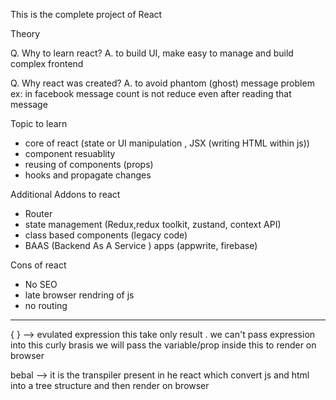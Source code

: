 This is the complete project of React

Theory


Q. Why to learn react?
A. to build UI, make easy to manage and build complex frontend

Q. Why react was created?
A. to avoid phantom (ghost) message problem
   ex: in facebook message count is not reduce even after reading that message

Topic to learn
- core of react (state or UI manipulation , JSX (writing HTML within js))
- component resuablity
- reusing of components (props)
- hooks and propagate changes

Additional Addons to react
- Router
- state management (Redux,redux toolkit, zustand, context API)
- class based components (legacy code)
- BAAS (Backend As A Service ) apps (appwrite, firebase)

Cons of react
- No SEO
- late browser rendring of js
- no routing

-------------------------------------------------------------------------------------------------------

{ } --> evulated expression
this take only result . we can't pass expression into this curly brasis
we will pass the variable/prop inside this to render on browser

bebal --> it is the transpiler present in he react which convert js and html into a tree structure and then render on browser
